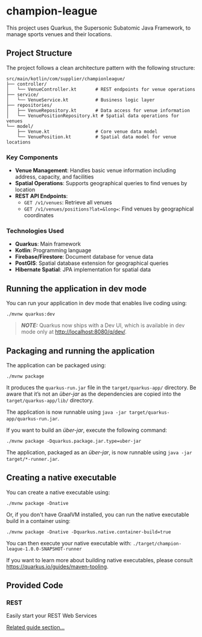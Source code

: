 # champion-league

This project uses Quarkus, the Supersonic Subatomic Java Framework, to manage sports venues and their locations.

## Project Structure

The project follows a clean architecture pattern with the following structure:

```plaintext
src/main/kotlin/com/supplier/championleague/
├── controller/
│   └── VenueController.kt       # REST endpoints for venue operations
├── service/
│   └── VenueService.kt          # Business logic layer
├── repositories/
│   ├── VenueRepository.kt       # Data access for venue information
│   └── VenuePositionRepository.kt # Spatial data operations for venues
└── model/
    ├── Venue.kt                 # Core venue data model
    └── VenuePosition.kt         # Spatial data model for venue locations
```

### Key Components

- **Venue Management**: Handles basic venue information including address, capacity, and facilities
- **Spatial Operations**: Supports geographical queries to find venues by location
- **REST API Endpoints**:
  - `GET /v1/venues`: Retrieve all venues
  - `GET /v1/venues/positions?lat=&long=`: Find venues by geographical coordinates

### Technologies Used

- **Quarkus**: Main framework
- **Kotlin**: Programming language
- **Firebase/Firestore**: Document database for venue data
- **PostGIS**: Spatial database extension for geographical queries
- **Hibernate Spatial**: JPA implementation for spatial data

## Running the application in dev mode

You can run your application in dev mode that enables live coding using:

```shell script
./mvnw quarkus:dev
```

> **_NOTE:_**  Quarkus now ships with a Dev UI, which is available in dev mode only at <http://localhost:8080/q/dev/>.

## Packaging and running the application

The application can be packaged using:

```shell script
./mvnw package
```

It produces the `quarkus-run.jar` file in the `target/quarkus-app/` directory.
Be aware that it’s not an _über-jar_ as the dependencies are copied into the `target/quarkus-app/lib/` directory.

The application is now runnable using `java -jar target/quarkus-app/quarkus-run.jar`.

If you want to build an _über-jar_, execute the following command:

```shell script
./mvnw package -Dquarkus.package.jar.type=uber-jar
```

The application, packaged as an _über-jar_, is now runnable using `java -jar target/*-runner.jar`.

## Creating a native executable

You can create a native executable using:

```shell script
./mvnw package -Dnative
```

Or, if you don't have GraalVM installed, you can run the native executable build in a container using:

```shell script
./mvnw package -Dnative -Dquarkus.native.container-build=true
```

You can then execute your native executable with: `./target/champion-league-1.0.0-SNAPSHOT-runner`

If you want to learn more about building native executables, please consult <https://quarkus.io/guides/maven-tooling>.

## Provided Code

### REST

Easily start your REST Web Services

[Related guide section...](https://quarkus.io/guides/getting-started-reactive#reactive-jax-rs-resources)
